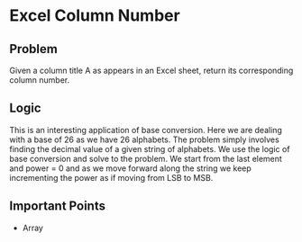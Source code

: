 # Excel Column Number

## Problem

Given a column title A as appears in an Excel sheet, return its corresponding column number.

## Logic

This is an interesting application of base conversion. Here we are dealing with a base of 26 as we have 26 alphabets. The problem simply involves finding the decimal value of a given string of alphabets. We use the logic of base conversion and solve to the problem. We start from the last element and power = 0 and as we move forward along the string we keep incrementing the power as if moving from LSB to MSB.

## Important Points

- Array